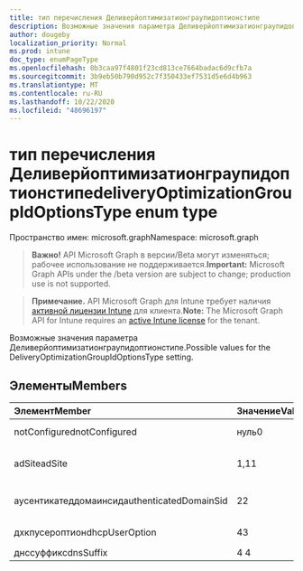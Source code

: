 ```yaml
---
title: тип перечисления Деливерйоптимизатионграупидоптионстипе
description: Возможные значения параметра Деливерйоптимизатионграупидоптионстипе.
author: dougeby
localization_priority: Normal
ms.prod: intune
doc_type: enumPageType
ms.openlocfilehash: 0b3caa97f4801f23cd813ce7664badac6d9cfb7a
ms.sourcegitcommit: 3b9eb50b790d952c7f350433ef7531d5e6d4b963
ms.translationtype: MT
ms.contentlocale: ru-RU
ms.lasthandoff: 10/22/2020
ms.locfileid: "48696197"
---
```

# <a name="deliveryoptimizationgroupidoptionstype-enum-type"></a><span data-ttu-id="98950-103">тип перечисления Деливерйоптимизатионграупидоптионстипе</span><span class="sxs-lookup"><span data-stu-id="98950-103">deliveryOptimizationGroupIdOptionsType enum type</span></span>

<span data-ttu-id="98950-104">Пространство имен: microsoft.graph</span><span class="sxs-lookup"><span data-stu-id="98950-104">Namespace: microsoft.graph</span></span>

> <span data-ttu-id="98950-105">**Важно!** API Microsoft Graph в версии/Beta могут изменяться; рабочее использование не поддерживается.</span><span class="sxs-lookup"><span data-stu-id="98950-105">**Important:** Microsoft Graph APIs under the /beta version are subject to change; production use is not supported.</span></span>

> <span data-ttu-id="98950-106">**Примечание.** API Microsoft Graph для Intune требует наличия [активной лицензии Intune](https://go.microsoft.com/fwlink/?linkid=839381) для клиента.</span><span class="sxs-lookup"><span data-stu-id="98950-106">**Note:** The Microsoft Graph API for Intune requires an [active Intune license](https://go.microsoft.com/fwlink/?linkid=839381) for the tenant.</span></span>

<span data-ttu-id="98950-107">Возможные значения параметра Деливерйоптимизатионграупидоптионстипе.</span><span class="sxs-lookup"><span data-stu-id="98950-107">Possible values for the DeliveryOptimizationGroupIdOptionsType setting.</span></span>

## <a name="members"></a><span data-ttu-id="98950-108">Элементы</span><span class="sxs-lookup"><span data-stu-id="98950-108">Members</span></span>
|<span data-ttu-id="98950-109">Элемент</span><span class="sxs-lookup"><span data-stu-id="98950-109">Member</span></span>|<span data-ttu-id="98950-110">Значение</span><span class="sxs-lookup"><span data-stu-id="98950-110">Value</span></span>|<span data-ttu-id="98950-111">Описание</span><span class="sxs-lookup"><span data-stu-id="98950-111">Description</span></span>|
|:---|:---|:---|
|<span data-ttu-id="98950-112">notConfigured</span><span class="sxs-lookup"><span data-stu-id="98950-112">notConfigured</span></span>|<span data-ttu-id="98950-113">нуль</span><span class="sxs-lookup"><span data-stu-id="98950-113">0</span></span>|<span data-ttu-id="98950-114">Не настроен.</span><span class="sxs-lookup"><span data-stu-id="98950-114">Not configured.</span></span>|
|<span data-ttu-id="98950-115">adSite</span><span class="sxs-lookup"><span data-stu-id="98950-115">adSite</span></span>|<span data-ttu-id="98950-116">1,1</span><span class="sxs-lookup"><span data-stu-id="98950-116">1</span></span>|<span data-ttu-id="98950-117">Сайт Active Directory.</span><span class="sxs-lookup"><span data-stu-id="98950-117">Active Directory site.</span></span>|
|<span data-ttu-id="98950-118">аусентикатеддомаинсид</span><span class="sxs-lookup"><span data-stu-id="98950-118">authenticatedDomainSid</span></span>|<span data-ttu-id="98950-119">2</span><span class="sxs-lookup"><span data-stu-id="98950-119">2</span></span>|<span data-ttu-id="98950-120">SID домена с проверкой подлинности.</span><span class="sxs-lookup"><span data-stu-id="98950-120">Authenticated domain SID.</span></span>|
|<span data-ttu-id="98950-121">дхкпусероптион</span><span class="sxs-lookup"><span data-stu-id="98950-121">dhcpUserOption</span></span>|<span data-ttu-id="98950-122">4</span><span class="sxs-lookup"><span data-stu-id="98950-122">3</span></span>|<span data-ttu-id="98950-123">Параметр пользователя DHCP.</span><span class="sxs-lookup"><span data-stu-id="98950-123">DHCP user option.</span></span>|
|<span data-ttu-id="98950-124">днссуффикс</span><span class="sxs-lookup"><span data-stu-id="98950-124">dnsSuffix</span></span>|<span data-ttu-id="98950-125">4 </span><span class="sxs-lookup"><span data-stu-id="98950-125">4</span></span>|<span data-ttu-id="98950-126">DNS-суффикс.</span><span class="sxs-lookup"><span data-stu-id="98950-126">DNS suffix.</span></span>|





